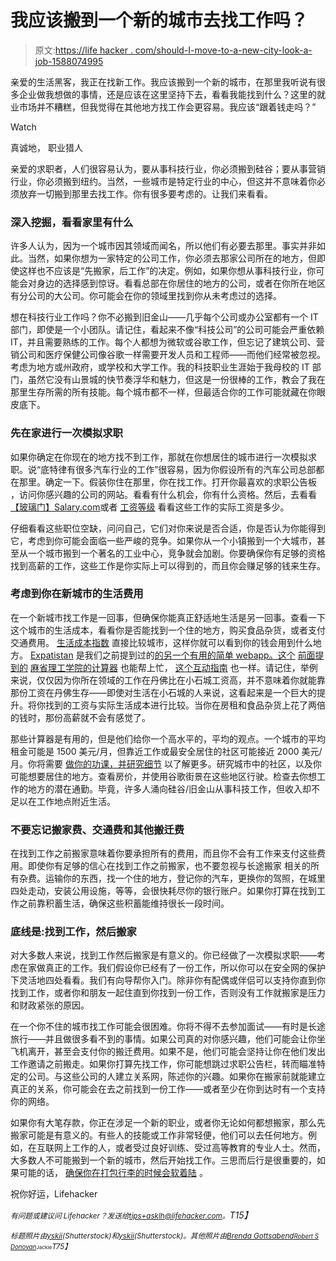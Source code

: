 # 我应该搬到一个新的城市去找工作吗？

> 原文:[https://life hacker . com/should-I-move-to-a-new-city-look-a-job-1588074995](https://lifehacker.com/should-i-move-to-a-new-city-to-look-for-a-job-1588074995)

亲爱的生活黑客，我正在找新工作。我应该搬到一个新的城市，在那里我听说有很多企业做我想做的事情，还是应该在这里坚持下去，看看我能找到什么？这里的就业市场并不糟糕，但我觉得在其他地方找工作会更容易。我应该“跟着钱走吗？”

Watch

真诚地，
职业猎人

亲爱的求职者，人们很容易认为，要从事科技行业，你必须搬到硅谷；要从事营销行业，你必须搬到纽约。当然，一些城市是特定行业的中心，但这并不意味着你必须放弃一切搬到那里去找工作。你有很多要考虑的。让我们来看看。

### 深入挖掘，看看家里有什么

许多人认为，因为一个城市因其领域而闻名，所以他们有必要去那里。事实并非如此。当然，如果你想为一家特定的公司工作，你必须去那家公司所在的地方，但即使这样也不应该是“先搬家，后工作”的决定。例如，如果你想从事科技行业，你可能会对身边的选择感到惊讶。看看总部在你居住的地方的公司，或者在你所在地区有分公司的大公司。你可能会在你的领域里找到你从未考虑过的选择。

想在科技行业工作吗？你不必搬到旧金山——几乎每个公司或办公室都有一个 IT 部门，即使是一个小团队。请记住，看起来不像“科技公司”的公司可能会严重依赖 IT，并且需要熟练的工作。每个人都想为微软或谷歌工作，但忘记了建筑公司、营销公司和医疗保健公司像谷歌一样需要开发人员和工程师——而他们经常被忽视。考虑为地方或州政府，或学校和大学工作。我的科技职业生涯始于我母校的 IT 部门，虽然它没有山景城的快节奏浮华和魅力，但这是一份很棒的工作，教会了我在那里生存所需的所有技能。每个城市都不一样，但最适合你的工作可能就藏在你眼皮底下。

### 先在家进行一次模拟求职

如果你确定在你现在的地方找不到工作，那就在你想居住的城市进行一次模拟求职。说“底特律有很多汽车行业的工作”很容易，因为你假设所有的汽车公司总部都在那里。确定一下。假装你住在那里，你在找工作。打开你最喜欢的求职公告板 ，访问你感兴趣的公司的网站。看看有什么机会，你有什么资格。然后，去看看 [【玻璃门】](http://glassdoor.com/)[Salary.com](http://salary.com/)或者 [工资等级](http://payscale.com/) 看看这些工作的实际工资是多少。

仔细看看这些职位空缺，问问自己，它们对你来说是否合适，你是否认为你能得到它，考虑到你可能会面临一些严峻的竞争。如果你从一个小镇搬到一个大城市，甚至从一个城市搬到一个著名的工业中心，竞争就会加剧。你要确保你有足够的资格找到高薪的工作，这些工作是你实际上可以得到的，而且你会赚足够的钱来生存。

### 考虑到你在新城市的生活费用

在一个新城市找工作是一回事，但确保你能真正舒适地生活是另一回事。查看一下这个城市的生活成本，看看你是否能找到一个住的地方，购买食品杂货，或者支付交通费用。 [生活成本指数](http://www.coli.org/) 直接比较城市，这样你就可以看到你的钱会用到什么地方。 [Expatistan](http://www.expatistan.com/cost-of-living) 是我们之前提到过的[的另一个有用的简单 webapp。这个](https://lifehacker.com/expatistan-compares-cost-of-living-between-two-cities-5610088) [前面提到的](http://lifehacker.com/your-living-wage-find-out-the-minimum-you-need-to-supp-1541333892) [麻省理工学院的计算器](http://livingwage.mit.edu/) 也能帮上忙， [这个互动指南](http://www.npr.org/blogs/money/2014/05/20/313131559/how-far-your-paycheck-goes-in-356-u-s-cities) 也一样。请记住，举例来说，仅仅因为你所在领域的工作在丹佛比在小石城工资高，并不意味着你就能靠那份工资在丹佛生存——即使对生活在小石城的人来说，这看起来是一个巨大的提升。将你找到的工资与实际生活成本进行比较。当你在房租和食品杂货上花了两倍的钱时，那份高薪就不会有感觉了。

那些计算器是有用的，但是他们给你一个高水平的，平均的观点。一个城市的平均租金可能是 1500 美元/月，但靠近工作或最安全居住的社区可能接近 2000 美元/月。你将需要 [做你的功课，并研究细节](https://lifehacker.com/how-to-learn-all-about-a-new-city-without-leaving-your-511561572) 以了解更多。研究城市中的社区，以及你可能想要居住的地方。查看房价，并使用谷歌街景在这些地区行驶。检查去你想工作的地方的潜在通勤。毕竟，许多人涌向硅谷/旧金山从事科技工作，但收入却不足以在工作地点附近生活。

### 不要忘记搬家费、交通费和其他搬迁费

在找到工作之前搬家意味着你要承担所有的费用，而且你不会有工作来支付这些费用。即使你有足够的信心在找到工作之前搬家，也不要忽视与长途搬家 相关的所有杂费。运输你的东西，找一个住的地方，登记你的汽车，更换你的驾照，在城里四处走动，安装公用设施，等等，会很快耗尽你的银行账户。如果你打算在找到工作之前靠积蓄生活，确保这些积蓄能维持很长一段时间。

### 底线是:找到工作，然后搬家

对大多数人来说，找到工作然后搬家是有意义的。你已经做了一次模拟求职——考虑在家做真正的工作。我们假设你已经有了一份工作，所以你可以在安全网的保护下灵活地四处看看。我们有向导帮你入门。除非你有配偶或伴侣可以支持你直到你找到工作，或者你和朋友一起住直到你找到一份工作，否则没有工作就搬家是压力和财政紧张的原因。

在一个你不住的城市找工作可能会很困难。你将不得不去参加面试——有时是长途旅行——并且做很多看不到的事情。如果公司真的对你感兴趣，他们可能会让你坐飞机离开，甚至会支付你的搬迁费用。如果不是，他们可能会坚持让你在他们发出工作邀请之前搬走。如果你打算先找工作，你可能想跳过求职公告栏，转而瞄准特定的公司。与这些公司的人建立关系网，陈述你的兴趣。如果你在搬家前就能建立真正的关系，你可能会在去之前找到一份工作——或者至少在你到达时有一个支持你的网络。

如果你有大笔存款，你正在涉足一个新的职业，或者你无论如何都想搬家，那么先搬家可能是有意义的。有些人的技能或工作非常轻便，他们可以去任何地方。例如，在互联网上工作的人，或者受过良好训练、受过高等教育的专业人士。然而，大多数人不可能搬到一个新的城市，然后开始找工作。三思而后行是很重要的，如果可能的话， [确保你在打包行李的时候会软着陆](https://lifehacker.com/the-stress-free-guide-to-settling-down-in-a-new-city-5798087) 。

祝你好运，Lifehacker

*<small>有问题或建议问 Lifehacker？发送给</small>*[*<small>tips+asklh@lifehacker.com</small>*](mailto:tips+asklh@lifehacker.com)*<small>。</small>T15】*

*<small>标题照片由</small>*[*<small>yskii</small>*](http://www.shutterstock.com/pic.mhtml?id=112620554&src=id)*<small>(Shutterstock)和</small>*[*<small>yskii</small>*](http://www.shutterstock.com/pic.mhtml?id=101717701&src=id)*<small>(Shutterstock)。其他照片由</small>*[*<small>Brenda Gottsabend</small>*](https://www.flickr.com/photos/gottgraphicsdesign/5863884809)*<small>[*<small>Robert S Donovan</small>*](https://www.flickr.com/photos/booleansplit/3887516326)*<small><small></small></small>*<small>*<small>Jackie</small>*</small>*T75】*</small>*

*<small></small>*